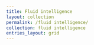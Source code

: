 ```yaml
---
title: Fluid intelligence
layout: collection
permalink: /fluid intelligence/
collection: fluid intelligence
entries_layout: grid
---
```


